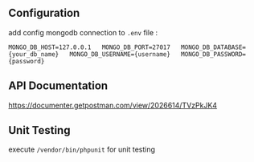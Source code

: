 ## Configuration
add config mongodb connection to `.env` file :

`MONGO_DB_HOST=127.0.0.1  
MONGO_DB_PORT=27017  
MONGO_DB_DATABASE={your_db_name}  
MONGO_DB_USERNAME={username}  
MONGO_DB_PASSWORD={password}`



## API Documentation
https://documenter.getpostman.com/view/2026614/TVzPkJK4


## Unit Testing
execute `/vendor/bin/phpunit` for unit testing
